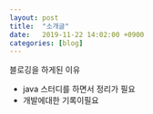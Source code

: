 ```yaml
---
layout: post
title:  "소개글"
date:   2019-11-22 14:02:00 +0900
categories: [blog]
---
```

블로깅을 하게된 이유
- java 스터디를 하면서 정리가 필요
- 개발에대한 기록이필요
